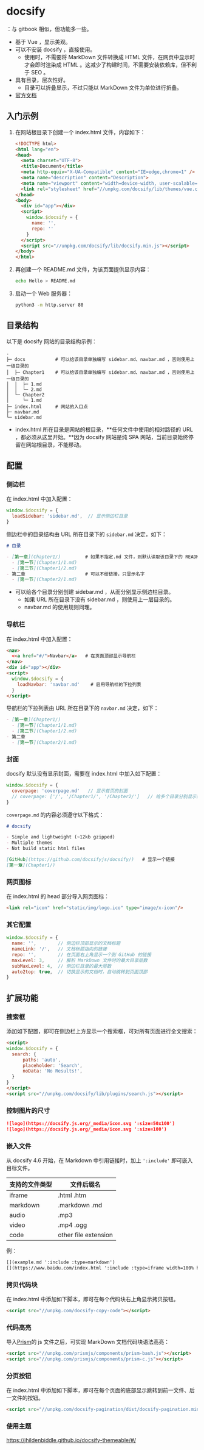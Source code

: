 # docsify

：与 gitbook 相似，但功能多一些。
- 基于 Vue ，显示美观。
- 可以不安装 docsify ，直接使用。
  - 使用时，不需要将 MarkDown 文件转换成 HTML 文件，在网页中显示时才会即时渲染成 HTML 。这减少了构建时间，不需要安装依赖库，但不利于 SEO 。
- 具有目录，层次性好。
  - 目录可以折叠显示，不过只能以 MarkDown 文件为单位进行折叠。
- [官方文档](https://docsify.js.org/#/)

## 入门示例

1. 在网站根目录下创建一个 index.html 文件，内容如下：

    ```html
    <!DOCTYPE html>
    <html lang="en">
    <head>
      <meta charset="UTF-8">
      <title>Document</title>
      <meta http-equiv="X-UA-Compatible" content="IE=edge,chrome=1" />
      <meta name="description" content="Description">
      <meta name="viewport" content="width=device-width, user-scalable=no, initial-scale=1.0, maximum-scale=1.0, minimum-scale=1.0">
      <link rel="stylesheet" href="//unpkg.com/docsify/lib/themes/vue.css">
    </head>
    <body>
      <div id="app"></div>
      <script>
        window.$docsify = {
          name: '',
          repo: ''
        }
      </script>
      <script src="//unpkg.com/docsify/lib/docsify.min.js"></script>
    </body>
    </html>
    ```

2. 再创建一个 README.md 文件，为该页面提供显示内容：
    ```sh
    echo Hello > README.md
    ```
3. 启动一个 Web 服务器：
    ```sh
    python3 -m http.server 80
    ```

## 目录结构

以下是 docsify 网站的目录结构示例：
```
.
├─ docs           # 可以给该目录单独编写 sidebar.md、navbar.md ，否则使用上一级目录的
│  ├─ Chapter1    # 可以给该目录单独编写 sidebar.md、navbar.md ，否则使用上一级目录的
│  │  ├─ 1.md
│  │  └─ 2.md
│  └─ Chapter2
│     └─ 1.md
├─ index.html     # 网站的入口点
├─ navbar.md
└─ sidebar.md
```
- index.html 所在目录是网站的根目录，**任何文件中使用的相对路径的 URL ，都必须从这里开始。**因为 docsify 网站是纯 SPA 网站，当前目录始终停留在网站根目录，不能移动。

## 配置

### 侧边栏

在 index.html 中加入配置：
```js
window.$docsify = {
  loadSidebar: 'sidebar.md',  // 显示侧边栏目录
}
```

侧边栏中的目录结构由 URL 所在目录下的 `sidebar.md` 决定，如下：
```markdown
# 目录

- [第一章](Chapter1/)         # 如果不指定.md 文件，则默认读取该目录下的 README.md
  - [第一节](Chapter1/1.md)
  - [第二节](Chapter1/2.md)
- 第二章                      # 可以不给链接，只显示名字
  - [第一节](Chapter2/1.md)
```
- 可以给各个目录分别创建 sidebar.md ，从而分别显示侧边栏目录。
  - 如果 URL 所在目录下没有 sidebar.md ，则使用上一层目录的。
  - navbar.md 的使用规则同理。

### 导航栏

在 index.html 中加入配置：
```html
<nav>
  <<a href="#/">Navbar</a>   # 在页面顶部显示导航栏
</nav>
<div id="app"></div>
<script>
  window.$docsify = {
    loadNavbar: 'navbar.md'    # 启用导航栏的下拉列表
  }
</script>
```

导航栏的下拉列表由 URL 所在目录下的 `navbar.md` 决定，如下：
```markdown
- [第一章](Chapter1/)
  - [第一节](Chapter1/1.md)
  - [第二节](Chapter1/2.md)
- 第二章
  - [第一节](Chapter2/1.md)
```

### 封面

docsify 默认没有显示封面，需要在 index.html 中加入如下配置：
```js
window.$docsify = {
  coverpage: 'coverpage.md'   // 显示首页的封面
  // coverpage: ['/', '/Chapter1/', '/Chapter2/']   // 给多个目录分别显示封面
}
```

`coverpage.md` 的内容必须遵守以下格式：
```markdown
# docsify

- Simple and lightweight (~12kb gzipped)
- Multiple themes
- Not build static html files

[GitHub](https://github.com/docsifyjs/docsify/)   # 显示一个链接
[第一章](Chapter1/)
```

### 网页图标

在 index.html 的 head 部分导入网页图标：
```html
<link rel="icon" href="static/img/logo.ico" type="image/x-icon"/>
```

### 其它配置

```js
window.$docsify = {
  name: '',        // 侧边栏顶部显示的文档标题
  nameLink: '/',   // 文档标题指向的链接
  repo: '',        // 在页面右上角显示一个到 GitHub 的链接
  maxLevel: 3,     // 解析 MarkDown 文件时的最大目录层数
  subMaxLevel: 4,  // 侧边栏目录的最大层数
  auto2top: true,  // 切换显示的文档时，自动跳转到页面顶部
}
```

## 扩展功能

### 搜索框

添加如下配置，即可在侧边栏上方显示一个搜索框，可对所有页面进行全文搜索：
```html
<script>
window.$docsify = {
  search: {
      paths: 'auto',
      placeholder: 'Search',
      noData: 'No Results!',
  }
}
</script>
<script src="//unpkg.com/docsify/lib/plugins/search.js"></script>
```

### 控制图片的尺寸

```markdown
![logo](https://docsify.js.org/_media/icon.svg ':size=50x100')
![logo](https://docsify.js.org/_media/icon.svg ':size=100')
```

### 嵌入文件

从 docsify 4.6 开始，在 Markdown 中引用链接时，加上 `':include'` 即可嵌入目标文件。

支持的文件类型|文件后缀名
-|-
iframe  |.html .htm
markdown|.markdown .md
audio   |.mp3
video   |.mp4 .ogg
code    |other file extension

例：

```markdown
[](example.md ':include :type=markdown')
[](https://www.baidu.com/index.html ':include :type=iframe width=100% height=400px')
```

### 拷贝代码块

在 index.html 中添加如下脚本，即可在每个代码块右上角显示拷贝按钮。

```markdown
<script src="//unpkg.com/docsify-copy-code"></script>
```

### 代码高亮

导入[Prism](https://prismjs.com/)的 js 文件之后，可实现 MarkDown 文档代码块语法高亮：

```html
<script src="//unpkg.com/prismjs/components/prism-bash.js"></script>
<script src="//unpkg.com/prismjs/components/prism-c.js"></script>
```

### 分页按钮

在 index.html 中添加如下脚本，即可在每个页面的底部显示跳转到前一文件、后一文件的按钮。

```markdown
<script src="//unpkg.com/docsify-pagination/dist/docsify-pagination.min.js"></script>
```

### 使用主题

<https://jhildenbiddle.github.io/docsify-themeable/#/>
